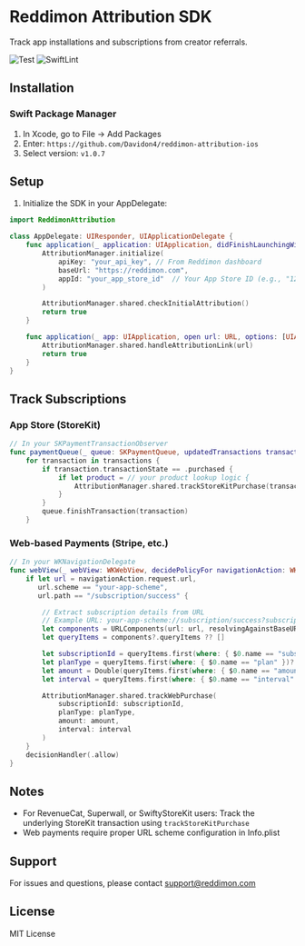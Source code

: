 # Reddimon Attribution SDK

Track app installations and subscriptions from creator referrals.

![Test](https://github.com/Davidon4/reddimon-attribution-ios/workflows/Test/badge.svg)
![SwiftLint](https://github.com/Davidon4/reddimon-attribution-ios/workflows/SwiftLint/badge.svg)

## Installation

### Swift Package Manager

1. In Xcode, go to File → Add Packages
2. Enter: `https://github.com/Davidon4/reddimon-attribution-ios`
3. Select version: `v1.0.7`

## Setup

1. Initialize the SDK in your AppDelegate:

```swift
import ReddimonAttribution

class AppDelegate: UIResponder, UIApplicationDelegate {
    func application(_ application: UIApplication, didFinishLaunchingWithOptions launchOptions: [UIApplication.LaunchOptionsKey: Any]?) -> Bool {
        AttributionManager.initialize(
            apiKey: "your_api_key", // From Reddimon dashboard
            baseUrl: "https://reddimon.com",
            appId: "your_app_store_id"  // Your App Store ID (e.g., "1234567890")
        )

        AttributionManager.shared.checkInitialAttribution()
        return true
    }

    func application(_ app: UIApplication, open url: URL, options: [UIApplication.OpenURLOptionsKey : Any] = [:]) -> Bool {
        AttributionManager.shared.handleAttributionLink(url)
        return true
    }
}
```

## Track Subscriptions

### App Store (StoreKit)

```swift
// In your SKPaymentTransactionObserver
func paymentQueue(_ queue: SKPaymentQueue, updatedTransactions transactions: [SKPaymentTransaction]) {
    for transaction in transactions {
        if transaction.transactionState == .purchased {
            if let product = // your product lookup logic {
                AttributionManager.shared.trackStoreKitPurchase(transaction, product)
            }
        }
        queue.finishTransaction(transaction)
    }
```

### Web-based Payments (Stripe, etc.)

```swift
// In your WKNavigationDelegate
func webView(_ webView: WKWebView, decidePolicyFor navigationAction: WKNavigationAction, decisionHandler: @escaping (WKNavigationActionPolicy) -> Void) {
    if let url = navigationAction.request.url,
       url.scheme == "your-app-scheme",
       url.path == "/subscription/success" {

        // Extract subscription details from URL
        // Example URL: your-app-scheme://subscription/success?subscription_id=sub_123&plan=premium&amount=9.99&interval=monthly
        let components = URLComponents(url: url, resolvingAgainstBaseURL: true)
        let queryItems = components?.queryItems ?? []

        let subscriptionId = queryItems.first(where: { $0.name == "subscription_id" })?.value ?? ""
        let planType = queryItems.first(where: { $0.name == "plan" })?.value ?? ""
        let amount = Double(queryItems.first(where: { $0.name == "amount" })?.value ?? "0") ?? 0
        let interval = queryItems.first(where: { $0.name == "interval" })?.value ?? "monthly"

        AttributionManager.shared.trackWebPurchase(
            subscriptionId: subscriptionId,
            planType: planType,
            amount: amount,
            interval: interval
        )
    }
    decisionHandler(.allow)
}
```

## Notes

- For RevenueCat, Superwall, or SwiftyStoreKit users: Track the underlying StoreKit transaction using `trackStoreKitPurchase`
- Web payments require proper URL scheme configuration in Info.plist

## Support

For issues and questions, please contact support@reddimon.com

## License

MIT License
